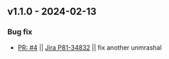 ## v1.1.0 - 2024-02-13
### Bug fix
* [PR: #4](https://github.com/perimeter-81/go-netbox/pull/4) || [Jira P81-34832](https://perimeter81.atlassian.net/browse/p81-34832) || fix another unmrashal
